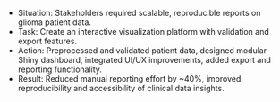 - Situation: Stakeholders required scalable, reproducible reports on glioma patient data.
- Task: Create an interactive visualization platform with validation and export features.
- Action: Preprocessed and validated patient data, designed modular Shiny dashboard, integrated UI/UX improvements, added export and reporting functionality.
- Result: Reduced manual reporting effort by ~40%, improved reproducibility and accessibility of clinical data insights.
